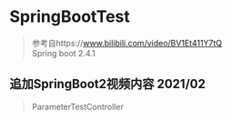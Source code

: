 # SpringBootTest
>参考自https://www.bilibili.com/video/BV1Et411Y7tQ  
>Spring boot 2.4.1

## 追加SpringBoot2视频内容 2021/02
>ParameterTestController